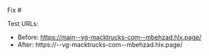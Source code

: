 Fix #<gh-issue-id>

Test URLs:
- Before: https://main--vg-macktrucks-com--mbehzad.hlx.page/
- After: https://<branch>--vg-macktrucks-com--mbehzad.hlx.page/
